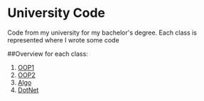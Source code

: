 # University Code
Code from my university for my bachelor's degree.
Each class is represented where I wrote some code

##Overview for each class:
1. [OOP1](/OOP1)
2. [OOP2](/OOP2)
3. [Algo](/Algo)
4. [DotNet](/DotNet)
